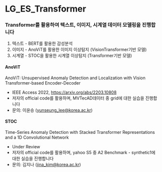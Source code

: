 # LG_ES_Transformer

### Transformer를 활용하여 텍스트, 이미지, 시계열 데이터 모델링을 진행합니다
1. 텍스트 - BERT를 활용한 감성분석
2. 이미지 - AnoViT를 활용한 이미지 이상탐지 (VisionTransformer기반 모델)
3. 시계열 - STOC을 활용한 시계열 이상탐지 (Transformer기반 모델)

#### AnoViT
AnoViT: Unsupervised Anomaly Detection and Localization with Vision Transformer-based Encoder-Decoder
* IEEE Access 2022, https://arxiv.org/abs/2203.10808
* 저자의 official code를 활용하며, MVTecAD데이터 중 grid에 대한 실습을 진행합니다
* 문의: 이윤승 (yunseung_lee@korea.ac.kr)

#### STOC
Time-Series Anomaly Detection with Stacked Transformer Representations and a 1D Convolutional Network
* Under Review
* 저자의 official code를 활용하며, yahoo S5 중 A2 Benchmark - synthetic1에 대한 실습을 진행합니다
* 문의: 김지나 (jina_kim@korea.ac.kr)

